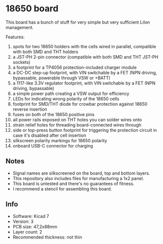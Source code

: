 # 18650 board

This board has a bunch of stuff for very simple but very sufficient LiIon management.

Features:

1. spots for two 18650 holders with the cells wired in parallel,
compatible with both SMD and THT holders
2. a JST-PH 2-pin connector (compatible with both SMD and THT JST-PH sockets)
3. a footprint for a TP4056 protection-included charger module
4. a DC-DC step-up footprint, with VIN switchable by a FET
(NPN driving, bypassable, powerable through VSW or +BATT)
5. a 1117-like 3.3V regulator footprint, with VIN switchable by a FET
(NPN driving, bypassable)
6. a simple power path creating a VSW output for efficiency
7. LEDs for indicating wrong polarity of the 18650 cells
8. footprint for SMD/THT diode for crowbar protection against
18650 reverse insertion
9. fuses on both of the 18650 positive pins
10. all power rails exposed on THT holes you can solder wires onto
11. strain relief holes for threading board-connected wires through
12. side or top-press button footprint for triggering the protection circuit
in case it's disabled after cell insertion
13. silkscreen polarity markings for 18650 polarity
14. onboard USB-C connector for charging

## Notes

- Signal names are silkscreened on the board, top and bottom layers.
- This repository also includes files for manufacturing a 1x2 panel.
- This board is untested and there's no guarantees of fitness.
- I recommend a stencil for assembling this board.

## Info

- Software: Kicad 7
- Version: 3
- PCB size: 47,2x88mm
- Layer count: 2
- Recommended thickness: not thin
